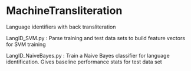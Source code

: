 MachineTransliteration
======================

Language identifiers with back transliteration


LangID_SVM.py : Parse training and test data sets to build feature vectors for SVM training

LangID_NaiveBayes.py : Train a Naive Bayes classifier for language identification. Gives baseline performance stats for test data set

